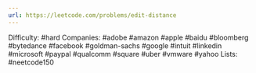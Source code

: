 ```yaml
---
url: https://leetcode.com/problems/edit-distance
---
```


Difficulty: #hard
Companies: #adobe #amazon #apple #baidu #bloomberg #bytedance #facebook #goldman-sachs #google #intuit #linkedin #microsoft #paypal #qualcomm #square #uber #vmware #yahoo
Lists: #neetcode150
